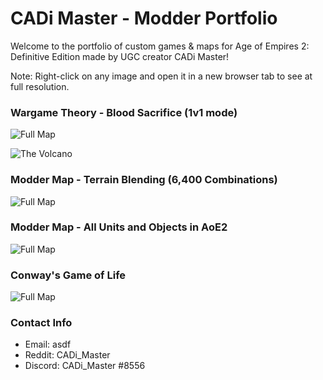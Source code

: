 # CADi Master - Modder Portfolio

Welcome to the portfolio of custom games & maps for Age of Empires 2: Definitive Edition made by UGC creator CADi Master!

Note: Right-click on any image and open it in a new browser tab to see at full resolution.


### Wargame Theory - Blood Sacrifice (1v1 mode)

![Full Map](https://cdn.discordapp.com/attachments/978338836662878218/978339019731636264/Full_Map_v099.png)

![The Volcano](https://cdn.discordapp.com/attachments/978338836662878218/978342084773806109/The_Volcano.jpg)


### Modder Map - Terrain Blending (6,400 Combinations)

![Full Map](https://cdn.discordapp.com/attachments/978338836662878218/978339019731636264/Full_Map_v099.png)


### Modder Map - All Units and Objects in AoE2

![Full Map](https://cdn.discordapp.com/attachments/978338836662878218/978339019731636264/Full_Map_v099.png)


### Conway's Game of Life

![Full Map](https://cdn.discordapp.com/attachments/978338836662878218/978339019731636264/Full_Map_v099.png)


### Contact Info

- Email: asdf
- Reddit: CADi_Master
- Discord: CADi_Master #8556
